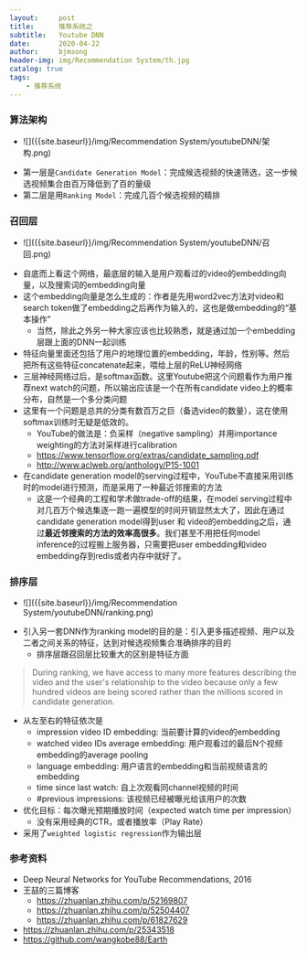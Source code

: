 ```yaml
---
layout:     post
title:      推荐系统之
subtitle:   Youtube DNN
date:       2020-04-22
author:     bjmsong
header-img: img/Recommendation System/th.jpg
catalog: true
tags:
    - 推荐系统
---
```


### 算法架构

<ul> 
<li markdown="1">
![]({{site.baseurl}}/img/Recommendation System/youtubeDNN/架构.png) 
</li> 
</ul> 

- 第一层是`Candidate Generation Model`：完成候选视频的快速筛选，这一步候选视频集合由百万降低到了百的量级
- 第二层是用`Ranking Model`：完成几百个候选视频的精排


### 召回层
<ul> 
<li markdown="1">
![]({{site.baseurl}}/img/Recommendation System/youtubeDNN/召回.png) 
</li> 
</ul> 

- 自底而上看这个网络，最底层的输入是用户观看过的video的embedding向量，以及搜索词的embedding向量
- 这个embedding向量是怎么生成的：作者是先用word2vec方法对video和search token做了embedding之后再作为输入的，这也是做embedding的“基本操作”
    - 当然，除此之外另一种大家应该也比较熟悉，就是通过加一个embedding层跟上面的DNN一起训练
- 特征向量里面还包括了用户的地理位置的embedding，年龄，性别等。然后把所有这些特征concatenate起来，喂给上层的ReLU神经网络
- 三层神经网络过后，是softmax函数。这里Youtube把这个问题看作为用户推荐next watch的问题，所以输出应该是一个在所有candidate video上的概率分布，自然是一个多分类问题
- 这里有一个问题是总共的分类有数百万之巨（备选video的数量），这在使用softmax训练时无疑是低效的。
    - YouTube的做法是：负采样（negative sampling）并用importance weighting的方法对采样进行calibration
    - https://www.tensorflow.org/extras/candidate_sampling.pdf
    - http://www.aclweb.org/anthology/P15-1001
- 在candidate generation model的serving过程中，YouTube不直接采用训练时的model进行预测，而是采用了一种最近邻搜索的方法
    - 这是一个经典的工程和学术做trade-off的结果，在model serving过程中对几百万个候选集逐一跑一遍模型的时间开销显然太大了，因此在通过candidate generation model得到user 和 video的embedding之后，通过**最近邻搜索的方法的效率高很多**。我们甚至不用把任何model inference的过程搬上服务器，只需要把user embedding和video embedding存到redis或者内存中就好了。


### 排序层
<ul> 
<li markdown="1">
![]({{site.baseurl}}/img/Recommendation System/youtubeDNN/ranking.png) 
</li> 
</ul> 

- 引入另一套DNN作为ranking model的目的是：引入更多描述视频、用户以及二者之间关系的特征，达到对候选视频集合准确排序的目的
    - 排序层跟召回层比较重大的区别是特征方面
>During ranking, we have access to many more features describing the video and the user's relationship to the video because only a few hundred videos are being scored rather than the millions scored in candidate generation.    
- 从左至右的特征依次是
    - impression video ID embedding: 当前要计算的video的embedding
    - watched video IDs average embedding: 用户观看过的最后N个视频embedding的average pooling
    - language embedding: 用户语言的embedding和当前视频语言的embedding
    - time since last watch: 自上次观看同channel视频的时间
    - #previous impressions: 该视频已经被曝光给该用户的次数
- 优化目标：每次曝光预期播放时间（expected watch time per impression）
    - 没有采用经典的CTR，或者播放率（Play Rate）
- 采用了`weighted logistic regression`作为输出层


### 参考资料
- Deep Neural Networks for YouTube Recommendations, 2016
- 王喆的三篇博客
    - https://zhuanlan.zhihu.com/p/52169807
    - https://zhuanlan.zhihu.com/p/52504407
    - https://zhuanlan.zhihu.com/p/61827629
- https://zhuanlan.zhihu.com/p/25343518
- https://github.com/wangkobe88/Earth